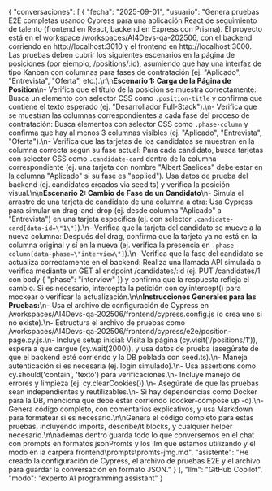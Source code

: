 {
  "conversaciones": [
    {
      "fecha": "2025-09-01",
      "usuario": "Genera pruebas E2E completas usando Cypress para una aplicación React de seguimiento de talento (frontend en React, backend en Express con Prisma). El proyecto está en el workspace /workspaces/AI4Devs-qa-202506, con el backend corriendo en http://localhost:3010 y el frontend en http://localhost:3000. Las pruebas deben cubrir los siguientes escenarios en la página de posiciones (por ejemplo, /positions/:id), asumiendo que hay una interfaz de tipo Kanban con columnas para fases de contratación (ej. \"Aplicado\", \"Entrevista\", \"Oferta\", etc.).\n\n**Escenario 1: Carga de la Página de Position**\n- Verifica que el título de la posición se muestra correctamente: Busca un elemento con selector CSS como `.position-title` y confirma que contiene el texto esperado (ej. \"Desarrollador Full-Stack\").\n- Verifica que se muestran las columnas correspondientes a cada fase del proceso de contratación: Busca elementos con selector CSS como `.phase-column` y confirma que hay al menos 3 columnas visibles (ej. \"Aplicado\", \"Entrevista\", \"Oferta\").\n- Verifica que las tarjetas de los candidatos se muestran en la columna correcta según su fase actual: Para cada candidato, busca tarjetas con selector CSS como `.candidate-card` dentro de la columna correspondiente (ej. una tarjeta con nombre \"Albert Saelices\" debe estar en la columna \"Aplicado\" si su fase es \"applied\"). Usa datos de prueba del backend (ej. candidatos creados via seed.ts) y verifica la posición visual.\n\n**Escenario 2: Cambio de Fase de un Candidato**\n- Simula el arrastre de una tarjeta de candidato de una columna a otra: Usa Cypress para simular un drag-and-drop (ej. desde columna \"Aplicado\" a \"Entrevista\") en una tarjeta específica (ej. con selector `.candidate-card[data-id=\"1\"]`).\n- Verifica que la tarjeta del candidato se mueve a la nueva columna: Después del drag, confirma que la tarjeta ya no está en la columna original y sí en la nueva (ej. verifica la presencia en `.phase-column[data-phase=\"interview\"]`).\n- Verifica que la fase del candidato se actualiza correctamente en el backend: Realiza una llamada API simulada o verifica mediante un GET al endpoint /candidates/:id (ej. PUT /candidates/1 con body { \"phase\": \"interview\" }) y confirma que la respuesta refleja el cambio. Si es necesario, intercepta la petición con cy.intercept() para mockear o verificar la actualización.\n\n**Instrucciones Generales para las Pruebas:**\n- Usa el archivo de configuración de Cypress en /workspaces/AI4Devs-qa-202506/frontend/cypress.config.js (o crea uno si no existe).\n- Estructura el archivo de pruebas como /workspaces/AI4Devs-qa-202506/frontend/cypress/e2e/position-page.cy.js.\n- Incluye setup inicial: Visita la página (cy.visit('/positions/1')), espera a que cargue (cy.wait(2000)), y usa datos de prueba (asegúrate de que el backend esté corriendo y la DB poblada con seed.ts).\n- Maneja autenticación si es necesaria (ej. login simulado).\n- Usa assertions como cy.should('contain', 'texto') para verificaciones.\n- Incluye manejo de errores y limpieza (ej. cy.clearCookies()).\n- Asegúrate de que las pruebas sean independientes y reutilizables.\n- Si hay dependencias como Docker para la DB, menciona que debe estar corriendo (docker-compose up -d).\n- Genera código completo, con comentarios explicativos, y usa Markdown para formatear si es necesario.\n\nGenera el código completo para estas pruebas, incluyendo imports, describe/it blocks, y cualquier helper necesario.\n\nademas dentro guarda todo lo que conversemos en el chat con prompts en formatos jsonPromts y los llm que estamos utilizando y el modo en la carpera frontend\\prompts\\promts-jmg.md",
      "asistente": "He creado la configuración de Cypress, el archivo de pruebas E2E y el archivo para guardar la conversación en formato JSON."
    }
  ],
  "llm": "GitHub Copilot",
  "modo": "experto AI programming assistant"
}
